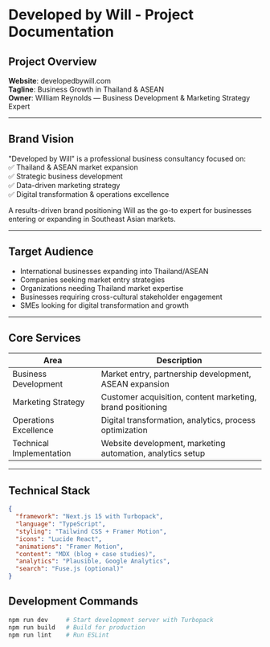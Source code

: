 # Developed by Will - Project Documentation

## Project Overview

**Website**: developedbywill.com  
**Tagline**: Business Growth in Thailand & ASEAN  
**Owner**: William Reynolds — Business Development & Marketing Strategy Expert

---

## Brand Vision

"Developed by Will" is a professional business consultancy focused on:  
✅ Thailand & ASEAN market expansion  
✅ Strategic business development  
✅ Data-driven marketing strategy  
✅ Digital transformation & operations excellence

A results-driven brand positioning Will as the go-to expert for businesses entering or expanding in Southeast Asian markets.

---

## Target Audience

- International businesses expanding into Thailand/ASEAN
- Companies seeking market entry strategies
- Organizations needing Thailand market expertise
- Businesses requiring cross-cultural stakeholder engagement
- SMEs looking for digital transformation and growth

---

## Core Services

| Area                 | Description                                          |
| -------------------- | ---------------------------------------------------- |
| Business Development | Market entry, partnership development, ASEAN expansion |
| Marketing Strategy   | Customer acquisition, content marketing, brand positioning |
| Operations Excellence| Digital transformation, analytics, process optimization |
| Technical Implementation | Website development, marketing automation, analytics setup |

---

## Technical Stack

```json
{
  "framework": "Next.js 15 with Turbopack",
  "language": "TypeScript",
  "styling": "Tailwind CSS + Framer Motion",
  "icons": "Lucide React",
  "animations": "Framer Motion",
  "content": "MDX (blog + case studies)",
  "analytics": "Plausible, Google Analytics",
  "search": "Fuse.js (optional)"
}
```

## Development Commands

```bash
npm run dev     # Start development server with Turbopack
npm run build   # Build for production
npm run lint    # Run ESLint
```